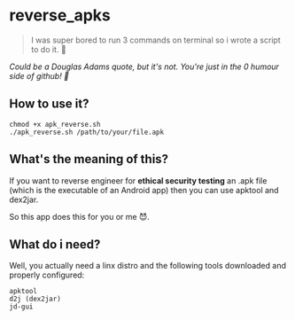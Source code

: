 # reverse_apks
> I was super bored to run 3 commands on terminal so i wrote a script to do it. :shit:

*Could be a Douglas Adams quote, but it's not. You're just in the 0 humour side of github! :shit:*

## How to use it?
```
chmod +x apk_reverse.sh
./apk_reverse.sh /path/to/your/file.apk
```

## What's the meaning of this?
If you want to reverse engineer for **ethical security testing** an .apk file (which is the executable of an Android app) then you can use apktool and dex2jar. 

So this app does this for you or me :smiling_imp:.

## What do i need?

Well, you actually need a linx distro and the following tools downloaded and properly configured:
```
apktool
d2j (dex2jar)
jd-gui
```
